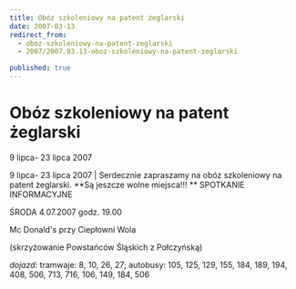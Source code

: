 ```yaml
---
title: Obóz szkoleniowy na patent żeglarski
date: 2007-03-13
redirect_from: 
  - oboz-szkoleniowy-na-patent-zeglarski
  - 2007/2007.03.13-oboz-szkoleniowy-na-patent-zeglarski

published: true
---
```




# Obóz szkoleniowy na patent żeglarski

<time>9 lipca- 23 lipca 2007</time>

9 lipca- 23 lipca 2007 | 
Serdecznie zapraszamy na obóz szkoleniowy na patent żeglarski.
**Są jeszcze wolne miejsca!!!
**
SPOTKANIE INFORMACYJNE 

ŚRODA 4.07.2007 godz. 19.00 

Mc Donald's przy Ciepłowni Wola 

(skrzyżowanie Powstańców Śląskich z Połczyńską) 

*dojazd:* tramwaje: 8, 10, 26, 27; autobusy: 105, 125, 129, 155, 184, 189, 194, 408, 506, 713, 716, 106, 149, 184, 506


<!--CONTENT FROM OLD SERVER (jos before 2013): 9 lipca- 23 lipca 2007 | 
Serdecznie zapraszamy na obóz szkoleniowy na patent żeglarski.
**Są jeszcze wolne miejsca!!!
**
SPOTKANIE INFORMACYJNE 

ŚRODA 4.07.2007 godz. 19.00 

Mc Donald's przy Ciepłowni Wola 

(skrzyżowanie Powstańców Śląskich z Połczyńską) 

*dojazd:* tramwaje: 8, 10, 26, 27; autobusy: 105, 125, 129, 155, 184, 189, 194, 408, 506, 713, 716, 106, 149, 184, 506

-->

<!--{{json:{"created_date":"2007-03-13 23:10:44","publish_down":"0000-00-00 00:00:00","id":"461"}}}-->
